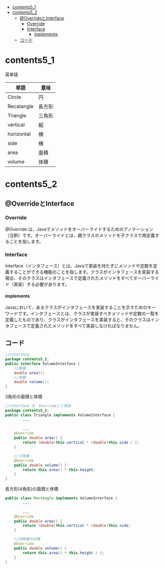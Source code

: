 <!-- TOC -->
* [contents5_1](#contents51)
* [contents5_2](#contents52)
  * [@OverrideとInterface](#overrideとinterface)
    * [Override](#override)
    * [Interface](#interface)
      * [implements](#implements)
  * [コード](#コード)
<!-- TOC -->

# contents5_1
英単語

| 単語     | 意味  |
|--------|-----|
| Circle | 円   |
|Recatangle|長方形|
|Triangle|三角形|
|vertical|縦|
|horizontal|横|
|side|横|
|area|面積|
|volume|体積|

# contents5_2
## @OverrideとInterface

### Override
@Override は、Javaでメソッドをオーバーライドするためのアノテーション（注釈）です。オーバーライドとは、親クラスのメソッドを子クラスで再定義することを指します。

### Interface
Interface（インタフェース）とは、Javaで実装を持たずにメソッドや定数を定義することができる機能のことを指します。クラスがインタフェースを実装する場合、そのクラスはインタフェースで定義されたメソッドをすべてオーバーライド（実装）する必要があります。


#### implements 
Javaにおいて、あるクラスがインタフェースを実装することを示すためのキーワードです。インタフェースとは、クラスが実装すべきメソッドや定数の一覧を定義したものであり、クラスがインタフェースを実装すると、そのクラスはインタフェースで定義されたメソッドをすべて実装しなければなりません。

## コード
```java
//interface
package contents5_2;
public interface VolumeInterface {
    //面積
    double area();
    //体積
    double volume();
}
```

3角形の面積と体積
```java
//interface を　Overrideして実装
package contents5_2;
public class Triangle implements VolumeInterface {
        ...
                
        ...
	@Override
	public double area() {
		return (double)this.vertical * (double)this.side / 2;
	}

	//三角錐
	@Override
	public double volume() {
		return this.area() * this.height;
	}
}
```

長方形(4角形)の面積と体積
```java
public class Rectangle implements VolumeInterface {
        ...
    
        ...
	@Override
	public double area() {
		return (double)this.vertical * (double)this.side;
	}

    //四角錐の計算
	@Override
	public double volume() {
		return this.area() * this.height / 3;
	}
}
```
